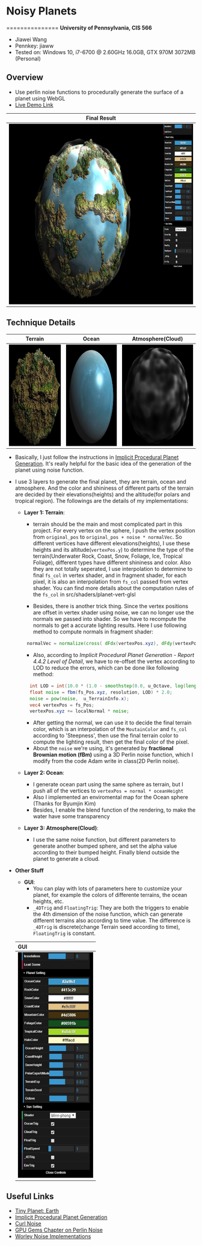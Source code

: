 # Noisy Planets

===============
**University of Pennsylvania, CIS 566**

* Jiawei Wang
* Pennkey: jiaww
* Tested on: Windows 10, i7-6700 @ 2.60GHz 16.0GB, GTX 970M 3072MB (Personal)

## Overview
- Use perlin noise functions to procedurally generate the surface of a planet using WebGL
- [Live Demo Link](https://jiaww.github.io/homework-1-noisy-planets-Jiaww/)

| **Final Result** |
|---|
|<img src="./results/final2.JPG" width="1000" height="480">|

## Technique Details

| **Terrain** | **Ocean** | **Atmosphere(Cloud)** |
|---|---|---|
|<img src="./results/terrain.JPG" width="270" height="270">|<img src="./results/water.JPG" width="270" height="270">|<img src="./results/cloud.JPG" width="270" height="270">|

* Basically, I just follow the instructions in [Implicit Procedural Planet Generation](https://static1.squarespace.com/static/58a1bc3c3e00be6bfe6c228c/t/58a4d25146c3c4233fb15cc2/1487196929690/ImplicitProceduralPlanetGeneration-Report.pdf). It's really helpful for the basic idea of the generation of the planet using noise function. 
* I use 3 layers to generate the final planet, they are terrain, ocean and atmosphere. And the color and shininess of different parts of the terrain are decided by their elevations(heights) and the altitude(for polars and tropical region). The followings are the details of my implementations:

  * **Layer 1: Terrain**: 
    * terrain should be the main and most complicated part in this project. For every vertex on the sphere, I push the vertex position from `original_pos` to `original_pos + noise * normalVec`. So different vertices have different elevations(heights), I use these heights and its altitude(`vertexPos.y`) to determine the type of the terrain(Underwater Rock, Coast, Snow, Foliage, Ice, Tropical Foliage), different types have different shininess and color. Also they are not totally seperated, I use interpolation to determine to final `fs_col` in vertex shader, and in fragment shader, for each pixel, it is also an interpolation from `fs_col` passed from vertex shader. You can find more details about the computation rules of the `fs_col` in src/shaders/planet-vert-glsl
  
    * Besides, there is another trick thing. Since the vertex positions are offset in vertex shader using noise, we can no longer use the normals we passed into shader. So we have to recompute the normals to get a accurate lighting results. Here I use following method to compute normals in fragment shader:
     ```glsl
      normalVec = normalize(cross( dFdx(vertexPos.xyz), dFdy(vertexPos.xyz))); 
     ```
     * Also, according to *Implicit Procedural Planet Generation - Report 4.4.2 Level of Detail*, we have to re-offset the vertex according to LOD to reduce the errors, which can be done like following method:
     ```glsl
       int LOD = int(10.0 * (1.0 - smoothstep(0.0, u_Octave, log(length(u_CamPos.xyz)))));
       float noise = fbm(fs_Pos.xyz, resolution, LOD) * 2.0;
       noise = pow(noise,  u_TerrainInfo.x);
       vec4 vertexPos = fs_Pos;
       vertexPos.xyz += localNormal * noise;
     ```
     * After getting the normal, we can use it to decide the final terrain color, which is an interpolation of the `MoutainColor` and `fs_col` according to 'Steepness', then use the final terrain color to compute the lighting result, then get the final color of the pixel.
     * About the `noise` we're using, it's generated by **fractional Brownian motion (fBm)** using a 3D Perlin noise function, which I modify from the code Adam write in class(2D Perlin noise).  
  * **Layer 2: Ocean**: 
    * I generate ocean part using the same sphere as terrain, but I push all of the vertices to `vertexPos = normal * oceanHeight`
    * Also I implemented an enviromental map for the Ocean sphere (Thanks for Byumjin Kim)
    * Besides, I enable the blend function of the rendering, to make the water have some transparency

  * **Layer 3: Atmosphere(Cloud)**:
    * I use the same noise function, but different parameters to generate another bumped sphere, and set the alpha value according to their bumped height. Finally blend outside the planet to generate a cloud. 

* **Other Stuff**
  * **GUI**:
    * You can play with lots of parameters here to customize your planet, for example the colors of differente terrains, the ocean heights, etc.
    * `_4DTrig` and `FloatingTrig`: They are both the triggers to enable the 4th dimension of the noise function, which can generate different terrains also according to time value. The difference is `_4DTrig` is discrete(change Terrain seed according to time), `FloatingTrig` is constant.

  | **GUI** |
  |---|
  |<img src="./results/GUI.JPG" width="200" height="600">|

## Useful Links
- [Tiny Planet: Earth](https://www.shadertoy.com/view/lt3XDM)
- [Implicit Procedural Planet Generation](https://static1.squarespace.com/static/58a1bc3c3e00be6bfe6c228c/t/58a4d25146c3c4233fb15cc2/1487196929690/ImplicitProceduralPlanetGeneration-Report.pdf)
- [Curl Noise](https://petewerner.blogspot.com/2015/02/intro-to-curl-noise.html)
- [GPU Gems Chapter on Perlin Noise](http://developer.download.nvidia.com/books/HTML/gpugems/gpugems_ch05.html)
- [Worley Noise Implementations](https://thebookofshaders.com/12/)



